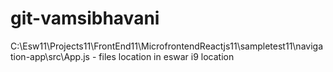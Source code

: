 # git-vamsibhavani
C:\Esw11\Projects11\FrontEnd11\MicrofrontendReactjs11\sampletest11\navigation-app\src\App.js - files location in eswar i9 location

